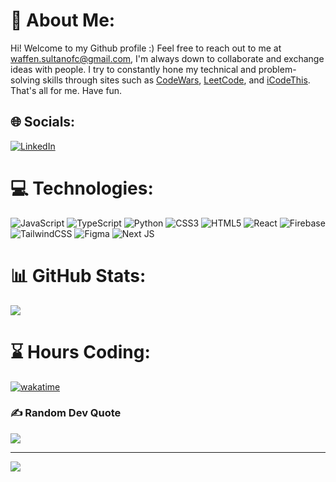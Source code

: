 # 💫 About Me:
Hi! Welcome to my Github profile :) Feel free to reach out to me at waffen.sultanofc@gmail.com, I'm always down to collaborate and exchange ideas with people. I try to constantly hone my technical and problem-solving skills through sites such as [CodeWars](https://www.codewars.com/users/satis), [LeetCode](https://leetcode.com/Waffen/), and [iCodeThis](https://icodethis.com/thatguy_Afin). That's all for me. Have fun.

## 🌐 Socials:
[![LinkedIn](https://img.shields.io/badge/LinkedIn-%230077B5.svg?logo=linkedin&logoColor=white)](https://linkedin.com/in/wffnsltan) 

# 💻 Technologies:
![JavaScript](https://img.shields.io/badge/javascript-%23323330.svg?style=for-the-badge&logo=javascript&logoColor=%23F7DF1E) ![TypeScript](https://img.shields.io/badge/typescript-%23007ACC.svg?style=for-the-badge&logo=typescript&logoColor=white) ![Python](https://img.shields.io/badge/python-3670A0?style=for-the-badge&logo=python&logoColor=ffdd54) ![CSS3](https://img.shields.io/badge/css3-%231572B6.svg?style=for-the-badge&logo=css3&logoColor=white) ![HTML5](https://img.shields.io/badge/html5-%23E34F26.svg?style=for-the-badge&logo=html5&logoColor=white) ![React](https://img.shields.io/badge/react-%2320232a.svg?style=for-the-badge&logo=react&logoColor=%2361DAFB) ![Firebase](https://img.shields.io/badge/Firebase-039BE5?style=for-the-badge&logo=Firebase&logoColor=white) ![TailwindCSS](https://img.shields.io/badge/tailwindcss-%2338B2AC.svg?style=for-the-badge&logo=tailwind-css&logoColor=white) ![Figma](https://img.shields.io/badge/figma-%23F24E1E.svg?style=for-the-badge&logo=figma&logoColor=white) ![Next JS](https://img.shields.io/badge/Next-black?style=for-the-badge&logo=next.js&logoColor=white)
# 📊 GitHub Stats:
![](https://github-readme-streak-stats.herokuapp.com/?user=Waffenffs&theme=dark&hide_border=false)<br/>

# ⌛ Hours Coding:
[![wakatime](https://wakatime.com/badge/user/5cbbc468-71e3-4365-9bf4-5927ca9399d5.svg)](https://wakatime.com/@5cbbc468-71e3-4365-9bf4-5927ca9399d5)<br/>

### ✍️ Random Dev Quote
![](https://quotes-github-readme.vercel.app/api?type=horizontal&theme=radical)

---
[![](https://visitcount.itsvg.in/api?id=Waffenffs&icon=0&color=0)](https://visitcount.itsvg.in)

  
<!-- Proudly created with GPRM ( https://gprm.itsvg.in ) -->
